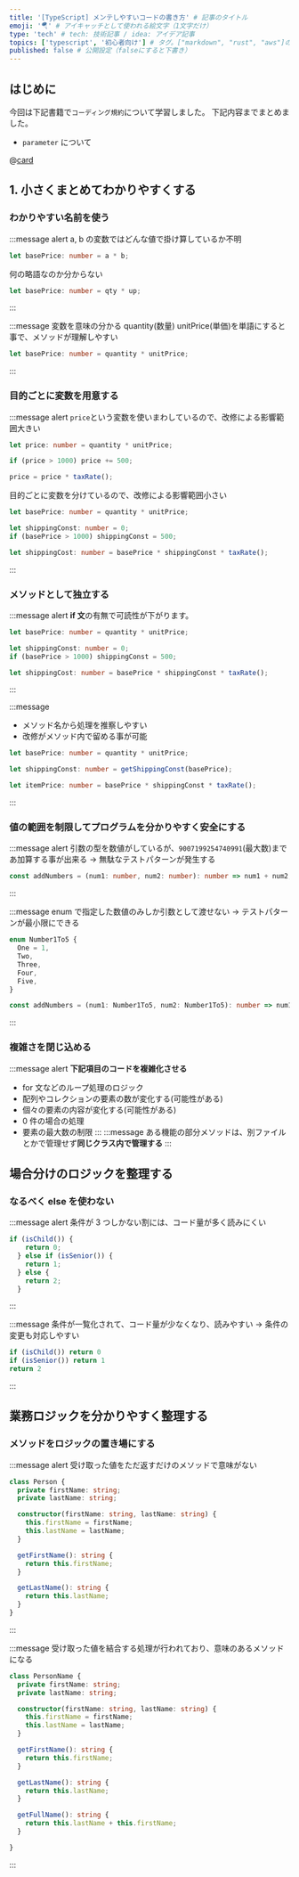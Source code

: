```yaml
---
title: '[TypeScript] メンテしやすいコードの書き方' # 記事のタイトル
emoji: '🪂' # アイキャッチとして使われる絵文字（1文字だけ）
type: 'tech' # tech: 技術記事 / idea: アイデア記事
topics: ['typescript', '初心者向け'] # タグ。["markdown", "rust", "aws"]のように指定する
published: false # 公開設定（falseにすると下書き）
---
```


## はじめに

今回は下記書籍で`コーディング規約`について学習しました。
下記内容までまとめました。

- `parameter` について

@[card](https://gihyo.jp/book/2017/978-4-7741-9087-7)

## 1. 小さくまとめてわかりやすくする

### わかりやすい名前を使う

:::message alert
a, b の変数ではどんな値で掛け算しているか不明

```ts
let basePrice: number = a * b;
```

何の略語なのか分からない

```ts
let basePrice: number = qty * up;
```

:::

:::message
変数を意味の分かる quantity(数量) unitPrice(単価)を単語にすると事で、メソッドが理解しやすい

```ts
let basePrice: number = quantity * unitPrice;
```

:::

### 目的ごとに変数を用意する

:::message alert
`price`という変数を使いまわしているので、改修による影響範囲大きい

```ts
let price: number = quantity * unitPrice;

if (price > 1000) price += 500;

price = price * taxRate();
```

目的ごとに変数を分けているので、改修による影響範囲小さい

```ts
let basePrice: number = quantity * unitPrice;

let shippingConst: number = 0;
if (basePrice > 1000) shippingConst = 500;

let shippingCost: number = basePrice * shippingConst * taxRate();
```

:::

### メソッドとして独立する

:::message alert
**if 文**の有無で可読性が下がります。

```ts
let basePrice: number = quantity * unitPrice;

let shippingConst: number = 0;
if (basePrice > 1000) shippingConst = 500;

let shippingCost: number = basePrice * shippingConst * taxRate();
```

:::

:::message

- メソッド名から処理を推察しやすい
- 改修がメソッド内で留める事が可能

```ts
let basePrice: number = quantity * unitPrice;

let shippingConst: number = getShippingConst(basePrice);

let itemPrice: number = basePrice * shippingConst * taxRate();
```

:::

### 値の範囲を制限してプログラムを分かりやすく安全にする

:::message alert
引数の型を数値がしているが、`9007199254740991`(最大数)まであ加算する事が出来る
-> 無駄なテストパターンが発生する

```ts
const addNumbers = (num1: number, num2: number): number => num1 + num2;
```

:::

:::message
enum で指定した数値のみしか引数として渡せない
-> テストパターンが最小限にできる

```ts
enum Number1To5 {
  One = 1,
  Two,
  Three,
  Four,
  Five,
}

const addNumbers = (num1: Number1To5, num2: Number1To5): number => num1 + num2;
```

:::

### 複雑さを閉じ込める

:::message alert
**下記項目のコードを複雑化させる**

- for 文などのループ処理のロジック
- 配列やコレクションの要素の数が変化する(可能性がある)
- 個々の要素の内容が変化する(可能性がある)
- 0 件の場合の処理
- 要素の最大数の制限
  :::
  :::message
  ある機能の部分メソッドは、別ファイルとかで管理せず**同じクラス内で管理する**
  :::

## 場合分けのロジックを整理する

### なるべく else を使わない

:::message alert
条件が 3 つしかない割には、コード量が多く読みにくい

```ts
if (isChild()) {
    return 0;
  } else if (isSenior()) {
    return 1;
  } else {
    return 2;
  }
```

:::

:::message
条件が一覧化されて、コード量が少なくなり、読みやすい
-> 条件の変更も対応しやすい

```ts
if (isChild()) return 0
if (isSenior()) return 1
return 2
```

:::


## 業務ロジックを分かりやすく整理する
### メソッドをロジックの置き場にする


:::message alert
受け取った値をただ返すだけのメソッドで意味がない

```ts
class Person {
  private firstName: string;
  private lastName: string;

  constructor(firstName: string, lastName: string) {
    this.firstName = firstName;
    this.lastName = lastName;
  }

  getFirstName(): string {
    return this.firstName;
  }

  getLastName(): string {
    return this.lastName;
  }
}
```

:::

:::message
受け取った値を結合する処理が行われており、意味のあるメソッドになる

```ts
class PersonName {
  private firstName: string;
  private lastName: string;

  constructor(firstName: string, lastName: string) {
    this.firstName = firstName;
    this.lastName = lastName;
  }

  getFirstName(): string {
    return this.firstName;
  }

  getLastName(): string {
    return this.lastName;
  }

  getFullName(): string {
    return this.lastName + this.firstName;
  }

}
```

:::